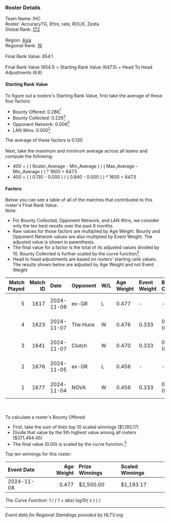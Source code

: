 ### Roster Details<br />
Team Name: IHC<br />
Roster: AccuracyTG, Efire, rate, ROUX, Zesta<br />
Global Rank: [172](../../standings_global_2025_02_24.md)<br />
<br />
Region: [Asia]( ../../standings_asia_2025_02_24.md)<br />
Regional Rank: [16]( ../../standings_asia_2025_02_24.md)<br />
<br />
Final Rank Value:  654.1<br />
<br />
Final Rank Value (654.1) = Starting Rank Value (647.5) + Head To Head Adjustments (6.6)<br />

#### Starting Rank Value<br />
To figure out a rosters's Starting Rank Value, first take the average of these four factors:<br />
- Bounty Offered: 0.286[<sup>1</sup>](#table2)
- Bounty Collected: 0.226[<sup>2</sup>](#table1)
- Opponent Network: 0.008[<sup>2</sup>](#table1)
- LAN Wins: 0.000[<sup>2</sup>](#table1)

The average of these factors is 0.130<br />
<br />
Next, take the maximum and minimum average across all teams and compute the following:<br />
- 400 + ( ( Roster_Average - Min_Average ) / ( Max_Average - Min_Average ) ) * 1600 = 647.5
- 400 + ( ( 0.130 - 0.000 ) / ( 0.840 - 0.000 ) ) * 1600 = 647.5


#### Factors<br />
Below you can see a table of all of the matches that contributed to this roster's Final Rank Value.<br />
Note:<br />

- For Bounty Collected, Opponent Network, and LAN Wins, we consider only the ten best results over the past 6 months.
- Raw values for those factors are multiplied by Age Weight. Bounty and Opponent Network values are also multiplied by Event Weight. The adjusted value is shown in parenthesis.
- The final value for a factor is the total of its adjusted values divided by 10. Bounty Collected is further scaled by the curve function[<sup>3</sup>](#curveFunction)
- Head to head adjustments are based on rosters' starting rank values. The results shown below are adjusted by Age Weight and not Event Weight
<span id="table1"></span><br />


| Match Played | Match ID | Date       | Opponent | W/L | Age Weight | Event Weight | Bounty Collected | Opponent Network | LAN Wins  | H2H Adj. | Roster                               |
| -: | -: | :- | :- | :- | :- | :- | :- | :- | :- | -: | :- |
|            5 |     1617 | 2024-11-08 | ex-GR    | L   | 0.477      | -            | -                | -                | -         |    -6.65 | AccuracyTG, Efire, rate, ROUX, Zesta |
|            4 |     1623 | 2024-11-07 | The Huns | W   | 0.476      | 0.333        | 0.023 (0.004)    | 0.438 (0.069)    | 0 (0.000) |    11.89 | AccuracyTG, Efire, rate, ROUX, Zesta |
|            3 |     1641 | 2024-11-07 | Clutch   | W   | 0.470      | 0.333        | 0.000 (0.000)    | 0.061 (0.010)    | 0 (0.000) |     5.01 | AccuracyTG, Efire, rate, ROUX, Zesta |
|            2 |     1676 | 2024-11-05 | ex-GR    | L   | 0.456      | -            | -                | -                | -         |    -6.46 | AccuracyTG, Efire, rate, ROUX, Zesta |
|            1 |     1677 | 2024-11-04 | NOVA     | W   | 0.456      | 0.333        | 0.000 (0.000)    | 0.000 (0.000)    | 0 (0.000) |     2.85 | AccuracyTG, Efire, rate, ROUX, Zesta |

<br />
<span id="table2"></span><br />
To calculate a roster's Bounty Offered:<br />

- First, take the sum of their top 10 scaled winnings ($1,193.17)
- Divide that value by the 5th highest value among all rosters ($371,464.45)
- The final value (0.00) is scaled by the curve function.[<sup>3</sup>](#curveFunction)

Top ten winnings for this roster:<br />

| Event Date | Age Weight | Prize Winnings | Scaled Winnings |
| :- | -: | :- | :- |
| 2024-11-08 |      0.477 | $2,500.00      | $1,193.17       |


<span id="curveFunction"></span>_The Curve Function: 1 / ( 1 + abs( log10( x ) ) )_<br />

---
_Event data for Regional Standings provided by HLTV.org_<br />
